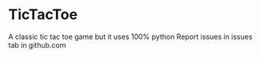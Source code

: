 # TicTacToe
 A classic tic tac toe game but it uses 100% python
 Report issues in issues tab in github.com
